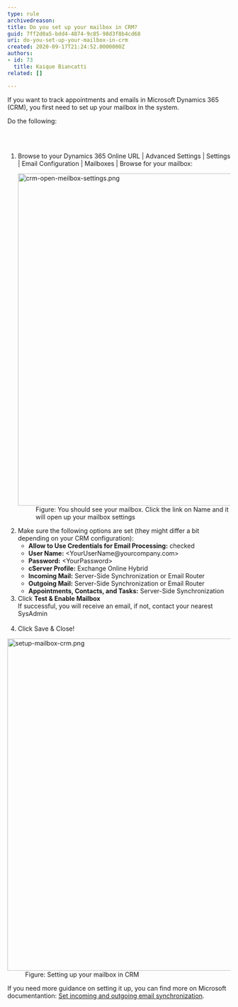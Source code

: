```yaml
---
type: rule
archivedreason: 
title: Do you set up your mailbox in CRM?
guid: 7ff2d0a5-bdd4-4874-9c85-98d3f8b4cd68
uri: do-you-set-up-your-mailbox-in-crm
created: 2020-09-17T21:24:52.0000000Z
authors:
- id: 73
  title: Kaique Biancatti
related: []

---
```



<p class="ssw15-rteElement-P">If you want to track appointments and emails in Microsoft Dynamics 365 (CRM), you first need to set up your mailbox in the system.<br></p><p class="ssw15-rteElement-P">​Do the following&#58;​​​​<br></p>
<br><excerpt class='endintro'></excerpt><br>
<ol><li>Browse to&#160;your Dynamics 365 Online URL | Advanced Settings | Settings | Email Configuration | Mailboxes | Browse for your mailbox&#58;
   <dl class="image"><dt><img src="/PublishingImages/crm-open-meilbox-settings.png" alt="crm-open-meilbox-settings.png" style="width&#58;750px;" /></dt><dd>Figure&#58; You should see your mailbox. Click the link on Name and it will open up your mailbox settings<br></dd></dl></li><li>Make sure the following options are set (they might differ a bit depending on your CRM configuration)&#58; 
      <ul><li><b>Allow to Use Credentials for Email Processing&#58;</b> checked</li><li><b>User Name&#58;</b> &lt;YourUserName@yourcompany.com&gt;</li><li><b>Password&#58;</b> &lt;YourPassword&gt;</li><li><b>cServer Profile&#58;</b> Exchange Online Hybrid</li><li><b>Incoming Mail&#58;</b> Server-Side Synchronization or Email Router</li><li><b>Outgoing Mail&#58;</b> Server-Side Synchronization or Email Router</li><li><b>Appointments, Contacts, and Tasks&#58;</b> Server-Side Synchronization</li></ul></li><li>Click <b>Test &amp; Enable Mailbox</b><br>If successful, you will receive an email, if not, contact your nearest SysAdmin<br><br></li><li>Click Save &amp; Close!</li></ol><dl class="image"><dt>
      <img src="/PublishingImages/setup-mailbox-crm.png" alt="setup-mailbox-crm.png" style="width&#58;750px;" />
   </dt><dd>Figure&#58; Setting up your mailbox in CRM<br></dd></dl><p>If you need more guidance on setting it up, you can find more on Microsoft documentantion&#58;&#160;<a href="https&#58;//docs.microsoft.com/en-us/dynamics365/customerengagement/on-premises/admin/set-incoming-outgoing-email-synchronization">Set incoming and outgoing email synchronization</a>.</p>


